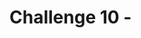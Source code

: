 # Challenge 10 - <Title of Challenge> - Coach's Guide 

[< Previous Solution](./Solution-09.md) - **[Home](./README.md)** - [Next Solution >](./Solution-11.md)

## Notes & Guidance



**Troubleshooting:**
If the authentication fails and the solution is configured correctly **and** the student is using WSL check the time on the WSL clock, type `date` in the WSL terminal.
If the WSL clock is out of sync with the Windows clock run the following command in the WSL terminal:
`sudo hwclock -s`. Check the time again with `date` and retry the authentication.